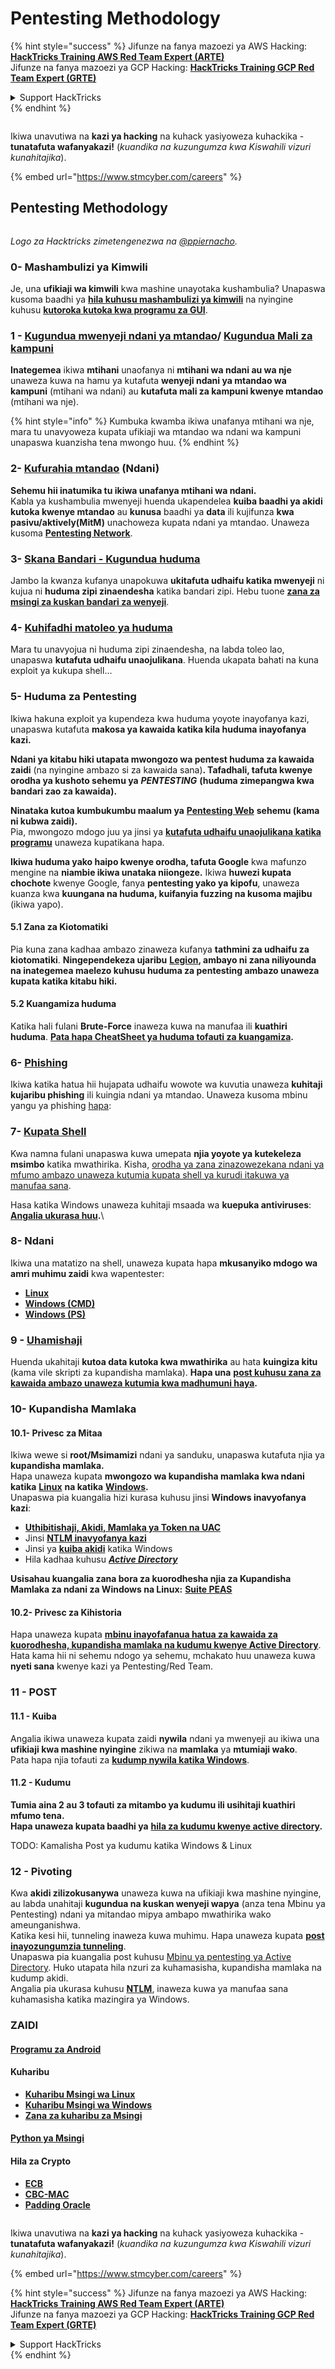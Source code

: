# Pentesting Methodology

{% hint style="success" %}
Jifunze na fanya mazoezi ya AWS Hacking:<img src="../.gitbook/assets/arte.png" alt="" data-size="line">[**HackTricks Training AWS Red Team Expert (ARTE)**](https://training.hacktricks.xyz/courses/arte)<img src="../.gitbook/assets/arte.png" alt="" data-size="line">\
Jifunze na fanya mazoezi ya GCP Hacking: <img src="../.gitbook/assets/grte.png" alt="" data-size="line">[**HackTricks Training GCP Red Team Expert (GRTE)**<img src="../.gitbook/assets/grte.png" alt="" data-size="line">](https://training.hacktricks.xyz/courses/grte)

<details>

<summary>Support HackTricks</summary>

* Angalia [**mpango wa usajili**](https://github.com/sponsors/carlospolop)!
* **Jiunge na** 💬 [**kikundi cha Discord**](https://discord.gg/hRep4RUj7f) au [**kikundi cha telegram**](https://t.me/peass) au **tufuatilie** kwenye **Twitter** 🐦 [**@hacktricks\_live**](https://twitter.com/hacktricks\_live)**.**
* **Shiriki hila za hacking kwa kuwasilisha PRs kwa** [**HackTricks**](https://github.com/carlospolop/hacktricks) na [**HackTricks Cloud**](https://github.com/carlospolop/hacktricks-cloud) repos za github.

</details>
{% endhint %}

<figure><img src="../.gitbook/assets/image (1) (1) (1) (1) (1) (1) (1) (1).png" alt=""><figcaption></figcaption></figure>

Ikiwa unavutiwa na **kazi ya hacking** na kuhack yasiyoweza kuhackika - **tunatafuta wafanyakazi!** (_kuandika na kuzungumza kwa Kiswahili vizuri kunahitajika_).

{% embed url="https://www.stmcyber.com/careers" %}

## Pentesting Methodology

<figure><img src="../.gitbook/assets/HACKTRICKS-logo.svg" alt=""><figcaption></figcaption></figure>

_Logo za Hacktricks zimetengenezwa na_ [_@ppiernacho_](https://www.instagram.com/ppieranacho/)_._

### 0- Mashambulizi ya Kimwili

Je, una **ufikiaji wa kimwili** kwa mashine unayotaka kushambulia? Unapaswa kusoma baadhi ya [**hila kuhusu mashambulizi ya kimwili**](../hardware-physical-access/physical-attacks.md) na nyingine kuhusu [**kutoroka kutoka kwa programu za GUI**](../hardware-physical-access/escaping-from-gui-applications.md).

### 1 - [Kugundua mwenyeji ndani ya mtandao](pentesting-network/#discovering-hosts)/ [Kugundua Mali za kampuni](external-recon-methodology/)

**Inategemea** ikiwa **mtihani** unaofanya ni **mtihani wa ndani au wa nje** unaweza kuwa na hamu ya kutafuta **wenyeji ndani ya mtandao wa kampuni** (mtihani wa ndani) au **kutafuta mali za kampuni kwenye mtandao** (mtihani wa nje).

{% hint style="info" %}
Kumbuka kwamba ikiwa unafanya mtihani wa nje, mara tu unavyoweza kupata ufikiaji wa mtandao wa ndani wa kampuni unapaswa kuanzisha tena mwongo huu.
{% endhint %}

### **2-** [**Kufurahia mtandao**](pentesting-network/) **(Ndani)**

**Sehemu hii inatumika tu ikiwa unafanya mtihani wa ndani.**\
Kabla ya kushambulia mwenyeji huenda ukapendelea **kuiba baadhi ya akidi** **kutoka kwenye mtandao** au **kunusa** baadhi ya **data** ili kujifunza **kwa pasivu/aktively(MitM)** unachoweza kupata ndani ya mtandao. Unaweza kusoma [**Pentesting Network**](pentesting-network/#sniffing).

### 3- [Skana Bandari - Kugundua huduma](pentesting-network/#scanning-hosts)

Jambo la kwanza kufanya unapokuwa **ukitafuta udhaifu katika mwenyeji** ni kujua ni **huduma zipi zinaendesha** katika bandari zipi. Hebu tuone [**zana za msingi za kuskan bandari za wenyeji**](pentesting-network/#scanning-hosts).

### **4-** [Kuhifadhi matoleo ya huduma](search-exploits.md)

Mara tu unavyojua ni huduma zipi zinaendesha, na labda toleo lao, unapaswa **kutafuta udhaifu unaojulikana**. Huenda ukapata bahati na kuna exploit ya kukupa shell...

### **5-** Huduma za Pentesting

Ikiwa hakuna exploit ya kupendeza kwa huduma yoyote inayofanya kazi, unapaswa kutafuta **makosa ya kawaida katika kila huduma inayofanya kazi.**

**Ndani ya kitabu hiki utapata mwongozo wa pentest huduma za kawaida zaidi** (na nyingine ambazo si za kawaida sana)**. Tafadhali, tafuta kwenye orodha ya kushoto sehemu ya** _**PENTESTING**_ **(huduma zimepangwa kwa bandari zao za kawaida).**

**Ninataka kutoa kumbukumbu maalum ya** [**Pentesting Web**](../network-services-pentesting/pentesting-web/) **sehemu (kama ni kubwa zaidi).**\
Pia, mwongozo mdogo juu ya jinsi ya [**kutafuta udhaifu unaojulikana katika programu**](search-exploits.md) unaweza kupatikana hapa.

**Ikiwa huduma yako haipo kwenye orodha, tafuta Google** kwa mafunzo mengine na **niambie ikiwa unataka niiongeze.** Ikiwa **huwezi kupata chochote** kwenye Google, fanya **pentesting yako ya kipofu**, unaweza kuanza kwa **kuungana na huduma, kuifanyia fuzzing na kusoma majibu** (ikiwa yapo).

#### 5.1 Zana za Kiotomatiki

Pia kuna zana kadhaa ambazo zinaweza kufanya **tathmini za udhaifu za kiotomatiki**. **Ningependekeza ujaribu** [**Legion**](https://github.com/carlospolop/legion)**, ambayo ni zana niliyounda na inategemea maelezo kuhusu huduma za pentesting ambazo unaweza kupata katika kitabu hiki.**

#### **5.2 Kuangamiza huduma**

Katika hali fulani **Brute-Force** inaweza kuwa na manufaa ili **kuathiri** **huduma**. [**Pata hapa CheatSheet ya huduma tofauti za kuangamiza**](brute-force.md)**.**

### 6- [Phishing](phishing-methodology/)

Ikiwa katika hatua hii hujapata udhaifu wowote wa kuvutia unaweza **kuhitaji kujaribu phishing** ili kuingia ndani ya mtandao. Unaweza kusoma mbinu yangu ya phishing [hapa](phishing-methodology/):

### **7-** [**Kupata Shell**](reverse-shells/)

Kwa namna fulani unapaswa kuwa umepata **njia yoyote ya kutekeleza msimbo** katika mwathirika. Kisha, [orodha ya zana zinazowezekana ndani ya mfumo ambazo unaweza kutumia kupata shell ya kurudi itakuwa ya manufaa sana](reverse-shells/).

Hasa katika Windows unaweza kuhitaji msaada wa **kuepuka antiviruses**: [**Angalia ukurasa huu**](../windows-hardening/av-bypass.md)**.**\\

### 8- Ndani

Ikiwa una matatizo na shell, unaweza kupata hapa **mkusanyiko mdogo wa amri muhimu zaidi** kwa wapentester:

* [**Linux**](../linux-hardening/useful-linux-commands.md)
* [**Windows (CMD)**](../windows-hardening/basic-cmd-for-pentesters.md)
* [**Windows (PS)**](../windows-hardening/basic-powershell-for-pentesters/)

### **9 -** [**Uhamishaji**](exfiltration.md)

Huenda ukahitaji **kutoa data kutoka kwa mwathirika** au hata **kuingiza kitu** (kama vile skripti za kupandisha mamlaka). **Hapa una** [**post kuhusu zana za kawaida ambazo unaweza kutumia kwa madhumuni haya**](exfiltration.md)**.**

### **10- Kupandisha Mamlaka**

#### **10.1- Privesc za Mitaa**

Ikiwa wewe si **root/Msimamizi** ndani ya sanduku, unapaswa kutafuta njia ya **kupandisha mamlaka.**\
Hapa unaweza kupata **mwongozo wa kupandisha mamlaka kwa ndani katika** [**Linux**](../linux-hardening/privilege-escalation/) **na katika** [**Windows**](../windows-hardening/windows-local-privilege-escalation/)**.**\
Unapaswa pia kuangalia hizi kurasa kuhusu jinsi **Windows inavyofanya kazi**:

* [**Uthibitishaji, Akidi, Mamlaka ya Token na UAC**](../windows-hardening/authentication-credentials-uac-and-efs/)
* Jinsi [**NTLM inavyofanya kazi**](../windows-hardening/ntlm/)
* Jinsi ya [**kuiba akidi**](https://github.com/carlospolop/hacktricks/blob/master/generic-methodologies-and-resources/broken-reference/README.md) katika Windows
* Hila kadhaa kuhusu [_**Active Directory**_](../windows-hardening/active-directory-methodology/)

**Usisahau kuangalia zana bora za kuorodhesha njia za Kupandisha Mamlaka za ndani za Windows na Linux:** [**Suite PEAS**](https://github.com/carlospolop/privilege-escalation-awesome-scripts-suite)

#### **10.2- Privesc za Kihistoria**

Hapa unaweza kupata [**mbinu inayofafanua hatua za kawaida za kuorodhesha, kupandisha mamlaka na kudumu kwenye Active Directory**](../windows-hardening/active-directory-methodology/). Hata kama hii ni sehemu ndogo ya sehemu, mchakato huu unaweza kuwa **nyeti sana** kwenye kazi ya Pentesting/Red Team.

### 11 - POST

#### **11**.1 - Kuiba

Angalia ikiwa unaweza kupata zaidi **nywila** ndani ya mwenyeji au ikiwa una **ufikiaji kwa mashine nyingine** zikiwa na **mamlaka** ya **mtumiaji wako**.\
Pata hapa njia tofauti za [**kudump nywila katika Windows**](https://github.com/carlospolop/hacktricks/blob/master/generic-methodologies-and-resources/broken-reference/README.md).

#### 11.2 - Kudumu

**Tumia aina 2 au 3 tofauti za mitambo ya kudumu ili usihitaji kuathiri mfumo tena.**\
**Hapa unaweza kupata baadhi ya** [**hila za kudumu kwenye active directory**](../windows-hardening/active-directory-methodology/#persistence)**.**

TODO: Kamalisha Post ya kudumu katika Windows & Linux

### 12 - Pivoting

Kwa **akidi zilizokusanywa** unaweza kuwa na ufikiaji kwa mashine nyingine, au labda unahitaji **kugundua na kuskan wenyeji wapya** (anza tena Mbinu ya Pentesting) ndani ya mitandao mipya ambapo mwathirika wako ameunganishwa.\
Katika kesi hii, tunneling inaweza kuwa muhimu. Hapa unaweza kupata [**post inayozungumzia tunneling**](tunneling-and-port-forwarding.md).\
Unapaswa pia kuangalia post kuhusu [Mbinu ya pentesting ya Active Directory](../windows-hardening/active-directory-methodology/). Huko utapata hila nzuri za kuhamasisha, kupandisha mamlaka na kudump akidi.\
Angalia pia ukurasa kuhusu [**NTLM**](../windows-hardening/ntlm/), inaweza kuwa ya manufaa sana kuhamasisha katika mazingira ya Windows.

### ZAIDI

#### [Programu za Android](../mobile-pentesting/android-app-pentesting/)

#### **Kuharibu**

* [**Kuharibu Msingi wa Linux**](broken-reference/)
* [**Kuharibu Msingi wa Windows**](../binary-exploitation/windows-exploiting-basic-guide-oscp-lvl.md)
* [**Zana za kuharibu za Msingi**](../binary-exploitation/basic-stack-binary-exploitation-methodology/tools/)

#### [**Python ya Msingi**](python/)

#### **Hila za Crypto**

* [**ECB**](../crypto-and-stego/electronic-code-book-ecb.md)
* [**CBC-MAC**](../crypto-and-stego/cipher-block-chaining-cbc-mac-priv.md)
* [**Padding Oracle**](../crypto-and-stego/padding-oracle-priv.md)

<figure><img src="../.gitbook/assets/image (1) (1) (1) (1) (1) (1) (1) (1).png" alt=""><figcaption></figcaption></figure>

Ikiwa unavutiwa na **kazi ya hacking** na kuhack yasiyoweza kuhackika - **tunatafuta wafanyakazi!** (_kuandika na kuzungumza kwa Kiswahili vizuri kunahitajika_).

{% embed url="https://www.stmcyber.com/careers" %}

{% hint style="success" %}
Jifunze na fanya mazoezi ya AWS Hacking:<img src="../.gitbook/assets/arte.png" alt="" data-size="line">[**HackTricks Training AWS Red Team Expert (ARTE)**](https://training.hacktricks.xyz/courses/arte)<img src="../.gitbook/assets/arte.png" alt="" data-size="line">\
Jifunze na fanya mazoezi ya GCP Hacking: <img src="../.gitbook/assets/grte.png" alt="" data-size="line">[**HackTricks Training GCP Red Team Expert (GRTE)**<img src="../.gitbook/assets/grte.png" alt="" data-size="line">](https://training.hacktricks.xyz/courses/grte)

<details>

<summary>Support HackTricks</summary>

* Angalia [**mpango wa usajili**](https://github.com/sponsors/carlospolop)!
* **Jiunge na** 💬 [**kikundi cha Discord**](https://discord.gg/hRep4RUj7f) au [**kikundi cha telegram**](https://t.me/peass) au **tufuatilie** kwenye **Twitter** 🐦 [**@hacktricks\_live**](https://twitter.com/hacktricks\_live)**.**
* **Shiriki hila za hacking kwa kuwasilisha PRs kwa** [**HackTricks**](https://github.com/carlospolop/hacktricks) na [**HackTricks Cloud**](https://github.com/carlospolop/hacktricks-cloud) repos za github.

</details>
{% endhint %}
